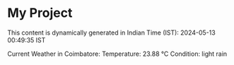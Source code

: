 # My Project

This content is dynamically generated in Indian Time (IST): 2024-05-13 00:49:35 IST


Current Weather in Coimbatore:
Temperature: 23.88 °C
Condition: light rain
